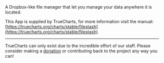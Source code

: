 A Dropbox-like file manager that let you manage your data anywhere it is located.

This App is supplied by TrueCharts, for more information visit the manual: [https://truecharts.org/charts/stable/filestash](https://truecharts.org/charts/stable/filestash)

---

TrueCharts can only exist due to the incredible effort of our staff.
Please consider making a [donation](https://truecharts.org/sponsor) or contributing back to the project any way you can!
